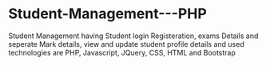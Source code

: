 # Student-Management---PHP

Student Management having Student login Registeration, exams Details and seperate Mark details, 
view and update student profile details and used technologies are PHP, Javascript, JQuery, CSS, HTML and Bootstrap 
